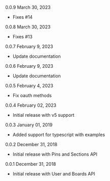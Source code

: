 0.0.9 March 30, 2023
  - Fixes #14

0.0.8 March 30, 2023
  - Fixes #13

0.0.7 February 9, 2023
  - Update documentation

0.0.6 February 9, 2023
  - Update documentation

0.0.5 February 4, 2023
  - Fix oauth methods

0.0.4 February 02, 2023
  - Initial release with v5 support

0.0.3 January 01, 2019
  - Added support for typescript with examples

0.0.2 December 31, 2018
  - Initial release with Pins and Sections API

0.0.1 December 31, 2018
  - Initial release with User and Boards API